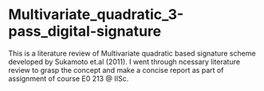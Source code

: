 # Multivariate_quadratic_3-pass_digital-signature
 This is a literature review of Multivariate quadratic based signature scheme developed by Sukamoto et.al (2011). I went through ncessary literature review to grasp the concept and make a concise report as part of assignment of course E0 213 @ IISc.
